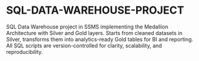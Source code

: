 # SQL-DATA-WAREHOUSE-PROJECT
SQL Data Warehouse project in SSMS implementing the Medallion Architecture with Silver and Gold layers. Starts from cleaned datasets in Silver, transforms them into analytics-ready Gold tables for BI and reporting. All SQL scripts are version-controlled for clarity, scalability, and reproducibility.
